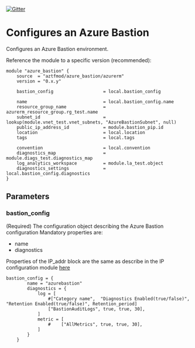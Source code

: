 [![Gitter](https://badges.gitter.im/aztfmod/community.svg)](https://gitter.im/aztfmod/community?utm_source=badge&utm_medium=badge&utm_campaign=pr-badge)

# Configures an Azure Bastion

Configures an Azure Bastion environment. 

Reference the module to a specific version (recommended):
```hcl
module "azure_bastion" {
    source  = "aztfmod/azure_bastion/azurerm"
    version = "0.x.y"
    
    bastion_config                   = local.bastion_config
  
    name                             = local.bastion_config.name
    resource_group_name              = azurerm_resource_group.rg_test.name
    subnet_id                        = lookup(module.vnet_test.vnet_subnets, "AzureBastionSubnet", null)
    public_ip_address_id             = module.bastion_pip.id
    location                         = local.location
    tags                             = local.tags
    
    convention                       = local.convention 
    diagnostics_map                  = module.diags_test.diagnostics_map
    log_analytics_workspace          = module.la_test.object
    diagnostics_settings             = local.bastion_config.diagnostics
}
```

<!--- BEGIN_TF_DOCS --->
<!--- END_TF_DOCS --->

## Parameters

### bastion_config

(Required) The configuration object describing the Azure Bastion configuration
Mandatory properties are:
- name
- diagnostics

Properties of the IP_addr block are the same as describe in the IP configuration module [here](https://github.com/aztfmod/terraform-azurerm-caf-public-ip/blob/master/README.md)

```hcl
bastion_config = {
        name = "azurebastion"
        diagnostics = {
            log = [
                #["Category name",  "Diagnostics Enabled(true/false)", "Retention Enabled(true/false)", Retention_period] 
                ["BastionAuditLogs", true, true, 30],
            ]
            metric = [
                #    ["AllMetrics", true, true, 30],
            ]
        }
    }
```